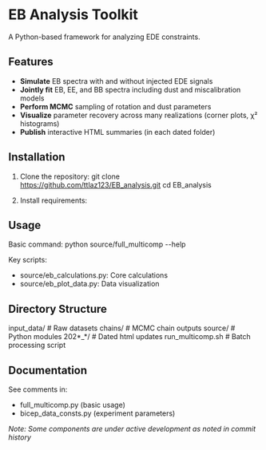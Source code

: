 # EB Analysis Toolkit

A Python-based framework for analyzing EDE constraints.

## Features

- **Simulate** EB spectra with and without injected EDE signals  
- **Jointly fit** EB, EE, and BB spectra including dust and miscalibration models  
- **Perform MCMC** sampling of rotation and dust parameters  
- **Visualize** parameter recovery across many realizations (corner plots, χ² histograms)  
- **Publish** interactive HTML summaries (in each dated folder)

## Installation

1. Clone the repository:
git clone https://github.com/ttlaz123/EB_analysis.git
cd EB_analysis

2. Install requirements:

## Usage

Basic command:
python source/full_multicomp --help

Key scripts:
- source/eb_calculations.py: Core calculations
- source/eb_plot_data.py: Data visualization

## Directory Structure

input_data/       # Raw datasets
chains/           # MCMC chain outputs
source/           # Python modules
202*_*/           # Dated html updates
run_multicomp.sh  # Batch processing script

## Documentation

See comments in:
- full_multicomp.py (basic usage)
- bicep_data_consts.py (experiment parameters)


*Note: Some components are under active development as noted in commit history*